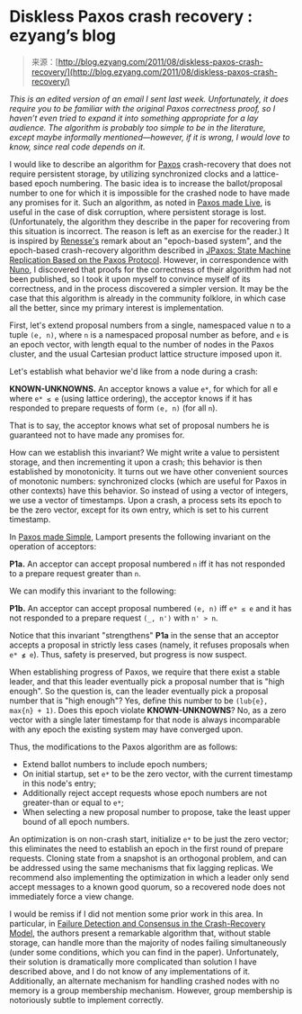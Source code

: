 <!--yml
category: 未分类
date: 2024-07-01 18:17:41
-->

# Diskless Paxos crash recovery : ezyang’s blog

> 来源：[http://blog.ezyang.com/2011/08/diskless-paxos-crash-recovery/](http://blog.ezyang.com/2011/08/diskless-paxos-crash-recovery/)

*This is an edited version of an email I sent last week. Unfortunately, it does require you to be familiar with the original Paxos correctness proof, so I haven’t even tried to expand it into something appropriate for a lay audience. The algorithm is probably too simple to be in the literature, except maybe informally mentioned—however, if it is wrong, I would love to know, since real code depends on it.*

I would like to describe an algorithm for [Paxos](http://en.wikipedia.org/wiki/Paxos_algorithm) crash-recovery that does not require persistent storage, by utilizing synchronized clocks and a lattice-based epoch numbering. The basic idea is to increase the ballot/proposal number to one for which it is impossible for the crashed node to have made any promises for it. Such an algorithm, as noted in [Paxos made Live](http://labs.google.com/papers/paxos_made_live.html), is useful in the case of disk corruption, where persistent storage is lost. (Unfortunately, the algorithm they describe in the paper for recovering from this situation is incorrect. The reason is left as an exercise for the reader.) It is inspired by [Renesse's](http://www.cs.cornell.edu/home/rvr/) remark about an "epoch-based system", and the epoch-based crash-recovery algorithm described in [JPaxos: State Machine Replication Based on the Paxos Protocol](http://infoscience.epfl.ch/record/167765). However, in correspondence with [Nuno](http://personnes.epfl.ch/nuno.santos), I discovered that proofs for the correctness of their algorithm had not been published, so I took it upon myself to convince myself of its correctness, and in the process discovered a simpler version. It may be the case that this algorithm is already in the community folklore, in which case all the better, since my primary interest is implementation.

First, let's extend proposal numbers from a single, namespaced value n to a tuple `(e, n)`, where `n` is a namespaced proposal number as before, and `e` is an epoch vector, with length equal to the number of nodes in the Paxos cluster, and the usual Cartesian product lattice structure imposed upon it.

Let's establish what behavior we'd like from a node during a crash:

**KNOWN-UNKNOWNS.** An acceptor knows a value `e*`, for which for all e where `e* ≤ e` (using lattice ordering), the acceptor knows if it has responded to prepare requests of form `(e, n)` (for all `n`).

That is to say, the acceptor knows what set of proposal numbers he is guaranteed not to have made any promises for.

How can we establish this invariant? We might write a value to persistent storage, and then incrementing it upon a crash; this behavior is then established by monotonicity. It turns out we have other convenient sources of monotonic numbers: synchronized clocks (which are useful for Paxos in other contexts) have this behavior. So instead of using a vector of integers, we use a vector of timestamps. Upon a crash, a process sets its epoch to be the zero vector, except for its own entry, which is set to his current timestamp.

In [Paxos made Simple](http://academic.research.microsoft.com/Publication/12945610/paxos-made-simple), Lamport presents the following invariant on the operation of acceptors:

**P1a.** An acceptor can accept proposal numbered `n` iff it has not responded to a prepare request greater than `n`.

We can modify this invariant to the following:

**P1b.** An acceptor can accept proposal numbered `(e, n)` iff `e* ≤ e` and it has not responded to a prepare request `(_, n')` with `n' > n`.

Notice that this invariant "strengthens" **P1a** in the sense that an acceptor accepts a proposal in strictly less cases (namely, it refuses proposals when `e* ≰ e`). Thus, safety is preserved, but progress is now suspect.

When establishing progress of Paxos, we require that there exist a stable leader, and that this leader eventually pick a proposal number that is "high enough". So the question is, can the leader eventually pick a proposal number that is "high enough"? Yes, define this number to be `(lub{e}, max{n} + 1)`. Does this epoch violate **KNOWN-UNKNOWNS**? No, as a zero vector with a single later timestamp for that node is always incomparable with any epoch the existing system may have converged upon.

Thus, the modifications to the Paxos algorithm are as follows:

*   Extend ballot numbers to include epoch numbers;
*   On initial startup, set `e*` to be the zero vector, with the current timestamp in this node's entry;
*   Additionally reject accept requests whose epoch numbers are not greater-than or equal to `e*`;
*   When selecting a new proposal number to propose, take the least upper bound of all epoch numbers.

An optimization is on non-crash start, initialize `e*` to be just the zero vector; this eliminates the need to establish an epoch in the first round of prepare requests. Cloning state from a snapshot is an orthogonal problem, and can be addressed using the same mechanisms that fix lagging replicas. We recommend also implementing the optimization in which a leader only send accept messages to a known good quorum, so a recovered node does not immediately force a view change.

I would be remiss if I did not mention some prior work in this area. In particular, in [Failure Detection and Consensus in the Crash-Recovery Model](http://citeseer.ist.psu.edu/viewdoc/summary?doi=10.1.1.17.5958), the authors present a remarkable algorithm that, without stable storage, can handle more than the majority of nodes failing simultaneously (under some conditions, which you can find in the paper). Unfortunately, their solution is dramatically more complicated than solution I have described above, and I do not know of any implementations of it. Additionally, an alternate mechanism for handling crashed nodes with no memory is a group membership mechanism. However, group membership is notoriously subtle to implement correctly.